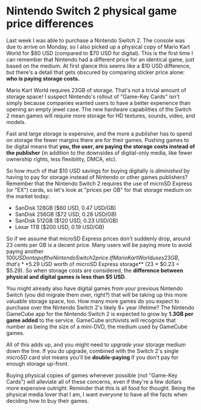 # Nintendo Switch 2 physical game price differences

Last week I was able to purchase a Nintendo Switch 2. The console was due to arrive on Monday, so I also picked up a physical copy of Mario Kart World for $80 USD (compared to $70 USD for digital).
This is the first time I can remember that Nintendo had a different price for an identical game, just based on the medium.
At first glance this seems like a $10 USD difference, but there's a detail that gets obscured by comparing sticker price alone: **who is paying storage costs.**

Mario Kart World requires 23GB of storage. That's not a trivial amount of storage space!
I suspect Nintendo's rollout of "Game-Key Cards" isn't simply because companies wanted users to have a better experience than opening an empty jewel case.
The new hardware capabilities of the Switch 2 mean games will require more storage for HD textures, sounds, video, and models.

Fast and large storage is expensive, and the more a publisher has to spend on storage the fewer margins there are for their games.
Pushing games to be digital means that **you, the user, are paying the storage costs instead of the publisher** (in addition to the downsides of digital-only media, like fewer ownership rights, less flexibility, DMCA, etc).

So how much of that $10 USD savings for buying digitally is *diminished* by having to pay for storage instead of Nintendo or other games publishers?
Remember that the Nintendo Switch 2 requires the use of microSD Express (or "EX") cards, so let's look at "prices per GB" for that storage medium on the market today:

* SanDisk 128GB ($60 USD, 0.47 USD/GB)
* SanDisk 256GB ($72 USD, 0.28 USD/GB)
* SanDisk 512GB ($120 USD, 0.23 USD/GB)
* Lexar 1TB ($200 USD, 0.19 USD/GB)

So if we assume that microSD Express prices don't suddenly drop, around 23 cents per GB is a decent price. Many users will be paying more to avoid paying another $100 USD on top of the Nintendo Switch 2 price. If Mario Kart World uses 23 GB, that's **$5.29 USD worth of microSD Express storage** (23 × $0.23 = $5.29).
So when storage costs are considered, the **difference between physical and digital games is less than $5 USD**.

You might already also have digital games from your previous Nintendo Switch (you did migrate them over, right?) that will be taking up this more valuable storage space, too. How many more games do you expect to purchase over the Nintendo Switch 2's likely 8+ year lifetime? The Nintendo GameCube app for the Nintendo Switch 2 is expected to grow by **1.3GB per game added** to the service. GameCube archivists will recognize that number as being the size of a mini-DVD, the medium used by GameCube games.

All of this adds up, and you might need to *upgrade* your storage medium down the line. If you do upgrade, combined with the Switch 2's single microSD card slot means you'll be **double-paying** if you don't pay for enough storage up-front.

Buying physical copies of games whenever possible (not "Game-Key Cards") will alleviate all of these concerns, even if they're a few dollars more expensive outright. 
Reminder that this is all food for thought.
Being the physical media lover that I am, I want everyone to have all the facts when deciding how to buy their games.
